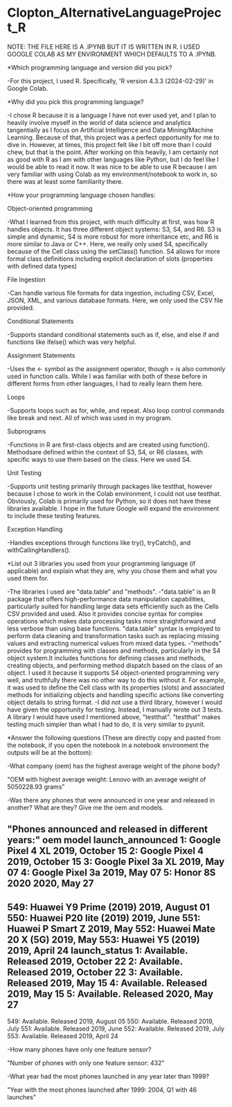 # Clopton_AlternativeLanguageProject_R

NOTE: THE FILE HERE IS A .IPYNB BUT IT IS WRITTEN IN R. I USED GOOGLE COLAB AS MY ENVIRONMENT WHICH DEFAULTS TO A .IPYNB.

*Which programming language and version did you pick?

  -For this project, I used R. Specifically, 'R version 4.3.3 (2024-02-29)' in Google Colab.

*Why did you pick this programming language?

  -I chose R because it is a language I have not ever used yet, and I plan to heavily involve myself in the world of data science and analytics tangentially as I focus on Artificial Intelligence and Data Mining/Machine Learning. Because of that, this project was a perfect opportunity for me to dive in. However, at times, this project felt like I bit off more than I could chew, but that is the point. After working on this heavily, I am certainly not as good with R as I am with other languages like Python, but I do feel like I would be able to read it now. It was nice to be able to use R because I am very familiar with using Colab as my environment/notebook to work in, so there was at least some familiarity there. 

*How your programming language chosen handles:

Object-oriented programming

  -What I learned from this project, with much difficulty at first, was how R handles objects. It has three different object systems: S3, S4, and R6. S3 is simple and dynamic, S4 is more robust for more inheritance etc, and R6 is more similar to Java or C++. Here, we really only used S4, specifically because of the Cell class using the setClass() function. S4 allows for more formal class definitions including explicit declaration of slots (properties with defined data types)

File Ingestion

  -Can handle various file formats for data ingestion, including CSV, Excel, JSON, XML, and various database formats. Here, we only used the CSV file provided.

Conditional Statements

  -Supports standard conditional statements such as if, else, and else if and functions like ifelse() which was very helpful.

Assignment Statements

  -Uses the <- symbol as the assignment operator, though = is also commonly used in function calls. While I was familiar with both of these before in different forms from other languages, I had to really learn them here.

Loops

  -Supports loops such as for, while, and repeat. Also loop control commands like break and next. All of which was used in my program.

Subprograms

  -Functions in R are first-class objects and are created using function(). Methodsare defined within the context of S3, S4, or R6 classes, with specific ways to use them based on the class. Here we used S4.

Unit Testing

  -Supports unit testing primarily through packages like testthat, however because I chose to work in the Colab environment, I could not use testthat. Obviously, Colab is primarily used for Python, so it does not have these libraries available. I hope in the future Google will expand the environment to include these testing features.

Exception Handling

  -Handles exceptions through functions like try(), tryCatch(), and withCallingHandlers(). 

*List out 3 libraries you used from your programming language (if applicable) and explain what they are, why you chose them and what you used them for.

  -The libraries I used are "data.table" and "methods". 
      -"data.table" is an R package that offers high-performance data manipulation capabilities, particularly suited for handling large data sets efficiently such as the Cells CSV provided and used. Also it provides concise syntax for complex operations which makes data processing tasks more straightforward and less verbose than using base functions. "data.table" syntax is employed to perform data cleaning and transformation tasks such as replacing missing values and extracting numerical values from mixed data types.
      -"methods" provides for programming with classes and methods, particularly in the S4 object system.It includes functions for defining classes and methods, creating objects, and performing method dispatch based on the class of an object. I used it because it supports S4 object-oriented programming very well, and truthfully there was no other way to do this without it. For example, it was used to define the Cell class with its properties (slots) and associated methods for initializing objects and handling specific actions like converting object details to string format.
      -I did not use a third library, however I would have given the opportunity for testing. Instead, I manually wrote out 3 tests. A library I would have used I mentioned above, "testthat". "testthat" makes testing much simpler than what I had to do, it is very similar to pyunit.

*Answer the following questions (These are directly copy and pasted from the notebook, if you open the notebook in a notebook environment the outputs will be at the bottom):

-What company (oem) has the highest average weight of the phone body?

"OEM with highest average weight: Lenovo with an average weight of 5050228.93 grams"

-Was there any phones that were announced in one year and released in another? What are they? Give me the oem and models.

"Phones announced and released in different years:"
      oem           model launch_announced
     <char>          <char>           <char>
  1: Google      Pixel 4 XL 2019, October 15
  2: Google         Pixel 4 2019, October 15
  3: Google     Pixel 3a XL     2019, May 07
  4: Google        Pixel 3a     2019, May 07
  5:  Honor         8S 2020     2020, May 27
 ---                                        
549: Huawei Y9 Prime (2019)  2019, August 01
550: Huawei P20 lite (2019)       2019, June
551: Huawei       P Smart Z        2019, May
552: Huawei  Mate 20 X (5G)        2019, May
553: Huawei       Y5 (2019)   2019, April 24
                            launch_status
                                   <char>
  1: Available. Released 2019, October 22
  2: Available. Released 2019, October 22
  3:     Available. Released 2019, May 15
  4:     Available. Released 2019, May 15
  5:     Available. Released 2020, May 27
 ---                                     
549:  Available. Released 2019, August 05
550:       Available. Released 2019, July
551:       Available. Released 2019, June
552:       Available. Released 2019, July
553:   Available. Released 2019, April 24

-How many phones have only one feature sensor?

"Number of phones with only one feature sensor: 432"

-What year had the most phones launched in any year later than 1999? 

"Year with the most phones launched after 1999: 2004, Q1 with 46 launches"
      
